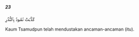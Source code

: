 ##### 23

<span class="ayah">كَذَّبَتْ ثَمُودُ بِٱلنُّذُرِ</span>

<span class="ayah_translation">Kaum Tsamudpun telah mendustakan ancaman-ancaman (itu).</span>
